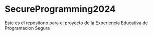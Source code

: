 # SecureProgramming2024

Este es el repositorio para el proyecto de la Experiencia Educativa de Programacion Segura
